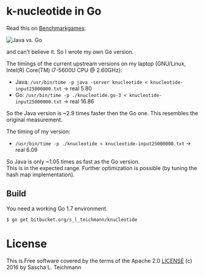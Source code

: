 # k-nucleotide in Go

Read this on [Benchmarkgames](http://benchmarksgame.alioth.debian.org/u64q/compare.php?lang=java&lang2=go):

![Java vs. Go](https://bytebucket.org/s_l_teichmann/knucleotide/raw/default/images/java-go.png)

and can't believe it. So I wrote my own Go version.

The timings of the current upstream versions on my laptop (GNU/Linux, Intel(R) Core(TM) i7-5600U CPU @ 2.60GHz):

* Java: `/usr/bin/time -p java -server knucleotide < knucleotide-input25000000.txt` -> real 5.80
* Go: `/usr/bin/time -p ./knucleotide.go-3 < knucleotide-input25000000.txt` -> real 16.86

So the Java version is ~2.9 times faster then the Go one. This resembles the original measurement.

The timing of my version:

* `/usr/bin/time -p ./knucleotide < knucleotide-input25000000.txt` ->  real 6.09

So Java is only ~1.05 times as fast as the Go version.  
This is in the expected range. Further optimization is possible (by tuning the hash map implementation).

## Build

You need a working Go 1.7 environment.

    $ go get bitbucket.org/s_l_teichmann/knucleotide



# License
This is Free software covered by the terms of the Apache 2.0 [LICENSE](LICENSE)
(c) 2016 by Sascha L. Teichmann
